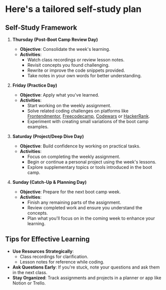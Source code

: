 # Here's a tailored self-study plan

## **Self-Study Framework**

1. **Thursday (Post-Boot Camp Review Day)**

   - **Objective**: Consolidate the week's learning.
   - **Activities**:
     - Watch class recordings or review lesson notes.
     - Revisit concepts you found challenging.
     - Rewrite or improve the code snippets provided.
     - Take notes in your own words for better understanding.

2. **Friday (Practice Day)**

   - **Objective**: Apply what you've learned.
   - **Activities**:
     - Start working on the weekly assignment.
     - Solve related coding challenges on platforms like [Frontendmentor](https://www.frontendmentor.io/challenges), [Freecodecamp](https://www.freecodecamp.org/), [Codewars](https://www.codewars.com/) or [HackerRank](https://www.hackerrank.com/).
     - Experiment with creating small variations of the boot camp examples.

3. **Saturday (Project/Deep Dive Day)**

   - **Objective**: Build confidence by working on practical tasks.
   - **Activities**:
     - Focus on completing the weekly assignment.
     - Begin or continue a personal project using the week's lessons.
     - Explore supplementary topics or tools introduced in the boot camp.

4. **Sunday (Catch-Up & Planning Day)**
   - **Objective**: Prepare for the next boot camp week.
   - **Activities**:
     - Finish any remaining parts of the assignment.
     - Review completed work and ensure you understand the concepts.
     - Plan what you'll focus on in the coming week to enhance your learning.

## Tips for Effective Learning

- **Use Resources Strategically**:
  - Class recordings for clarification.
  - Lesson notes for reference while coding.
- **Ask Questions Early**: If you're stuck, note your questions and ask them in the next class.
- **Stay Organized**: Track assignments and projects in a planner or app like Notion or Trello.
